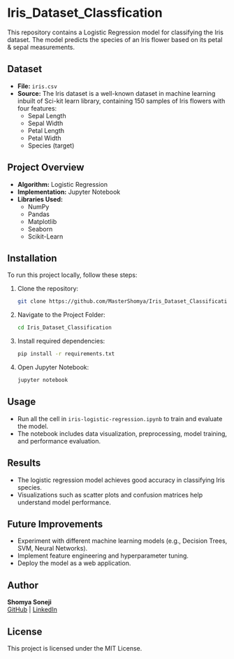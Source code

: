 # Iris_Dataset_Classfication

This repository contains a Logistic Regression model for classifying the Iris dataset. The model predicts the species of an Iris flower based on its petal & sepal measurements.

## Dataset
- **File:** `iris.csv`
- **Source:** The Iris dataset is a well-known dataset in machine learning inbuilt of Sci-kit learn library, containing 150 samples of Iris flowers with four features:
  - Sepal Length
  - Sepal Width
  - Petal Length
  - Petal Width
  - Species (target)

## Project Overview
- **Algorithm:** Logistic Regression
- **Implementation:** Jupyter Notebook
- **Libraries Used:**
  - NumPy
  - Pandas
  - Matplotlib
  - Seaborn
  - Scikit-Learn

## Installation
To run this project locally, follow these steps:

1. Clone the repository:
   ```bash
   git clone https://github.com/MasterShomya/Iris_Dataset_Classification.git
   ```

2. Navigate to the Project Folder:
   ```bash
   cd Iris_Dataset_Classification
   ```

3. Install required dependencies:
   ```bash
   pip install -r requirements.txt
   ```

4. Open Jupyter Notebook:
   ```bash
   jupyter notebook
   ```

## Usage
- Run all the cell in `iris-logistic-regression.ipynb` to train and evaluate the model.
- The notebook includes data visualization, preprocessing, model training, and performance evaluation.

## Results
- The logistic regression model achieves good accuracy in classifying Iris species.
- Visualizations such as scatter plots and confusion matrices help understand model performance.

## Future Improvements
- Experiment with different machine learning models (e.g., Decision Trees, SVM, Neural Networks).
- Implement feature engineering and hyperparameter tuning.
- Deploy the model as a web application.

## Author
**Shomya Soneji**  
[GitHub](https://github.com/MasterShomya) | [LinkedIn](https://www.linkedin.com/in/shomyasoneji)  

## License
This project is licensed under the MIT License.


